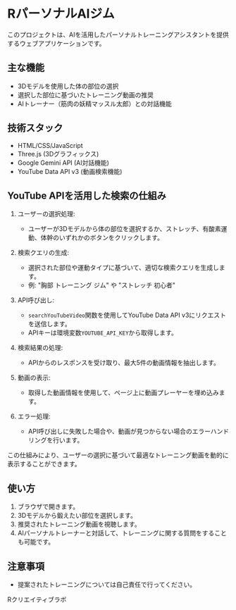 # RパーソナルAIジム

このプロジェクトは、AIを活用したパーソナルトレーニングアシスタントを提供するウェブアプリケーションです。

## 主な機能

- 3Dモデルを使用した体の部位の選択
- 選択した部位に基づいたトレーニング動画の推奨
- AIトレーナー（筋肉の妖精マッスル太郎）との対話機能

## 技術スタック

- HTML/CSS/JavaScript
- Three.js (3Dグラフィックス)
- Google Gemini API (AI対話機能)
- YouTube Data API v3 (動画検索機能)

## YouTube APIを活用した検索の仕組み

1. ユーザーの選択処理:
   - ユーザーが3Dモデルから体の部位を選択するか、ストレッチ、有酸素運動、体幹のいずれかのボタンをクリックします。

2. 検索クエリの生成:
   - 選択された部位や運動タイプに基づいて、適切な検索クエリを生成します。
   - 例: "胸部 トレーニング ジム" や "ストレッチ 初心者"

3. API呼び出し:
   - `searchYouTubeVideo`関数を使用してYouTube Data API v3にリクエストを送信します。
   - APIキーは環境変数`YOUTUBE_API_KEY`から取得します。

4. 検索結果の処理:
   - APIからのレスポンスを受け取り、最大5件の動画情報を抽出します。

5. 動画の表示:
   - 取得した動画情報を使用して、ページ上に動画プレーヤーを埋め込みます。

6. エラー処理:
   - API呼び出しに失敗した場合や、動画が見つからない場合のエラーハンドリングを行います。

この仕組みにより、ユーザーの選択に基づいて最適なトレーニング動画を動的に表示することができます。

## 使い方

1. ブラウザで開きます。
2. 3Dモデルから鍛えたい部位を選択します。
3. 推奨されたトレーニング動画を視聴します。
4. AIパーソナルトレーナーと対話して、トレーニングに関する質問をすることも可能です。

## 注意事項

- 提案されたトレーニングについては自己責任で行ってください。

Rクリエイティブラボ
